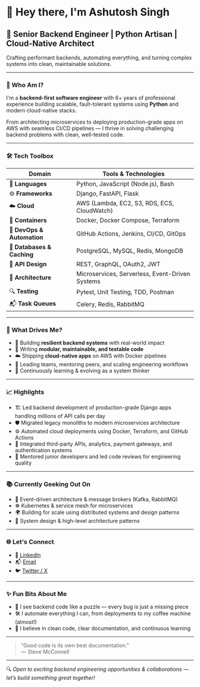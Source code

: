 # 👋 Hey there, I'm Ashutosh Singh

## 🚀 Senior Backend Engineer | Python Artisan | Cloud-Native Architect

Crafting performant backends, automating everything, and turning complex systems into clean, maintainable solutions.

---

### 🧠 Who Am I?

I'm a **backend-first software engineer** with 6+ years of professional experience building scalable, fault-tolerant systems using **Python** and modern cloud-native stacks.

From architecting microservices to deploying production-grade apps on AWS with seamless CI/CD pipelines — I thrive in solving challenging backend problems with clean, well-tested code.

---

### 🛠️ Tech Toolbox

| **Domain** | **Tools & Technologies** |
|------------|--------------------------|
| 🧬 **Languages** | Python, JavaScript (Node.js), Bash |
| ⚙️ **Frameworks** | Django, FastAPI, Flask |
| ☁️ **Cloud** | AWS (Lambda, EC2, S3, RDS, ECS, CloudWatch) |
| 🐳 **Containers** | Docker, Docker Compose, Terraform |
| 🚀 **DevOps & Automation** | GitHub Actions, Jenkins, CI/CD, GitOps |
| 🧵 **Databases & Caching** | PostgreSQL, MySQL, Redis, MongoDB |
| 🔗 **API Design** | REST, GraphQL, OAuth2, JWT |
| 🧩 **Architecture** | Microservices, Serverless, Event-Driven Systems |
| 🔍 **Testing** | Pytest, Unit Testing, TDD, Postman |
| 📬 **Task Queues** | Celery, Redis, RabbitMQ |

---

### 🧭 What Drives Me?

- 🔨 Building **resilient backend systems** with real-world impact
- 🧱 Writing **modular, maintainable, and testable code**
- ☁️ Shipping **cloud-native apps** on AWS with Docker pipelines
- 🚦 Leading teams, mentoring peers, and scaling engineering workflows
- 🧠 Continuously learning & evolving as a system thinker

---

### 📈 Highlights

- 🏗️ Led backend development of production-grade Django apps handling millions of API calls per day
- 🛡️ Migrated legacy monoliths to modern microservices architecture
- ⚙️ Automated cloud deployments using Docker, Terraform, and GitHub Actions
- 🧩 Integrated third-party APIs, analytics, payment gateways, and authentication systems
- 💬 Mentored junior developers and led code reviews for engineering quality

---

### 📚 Currently Geeking Out On

- 🔁 Event-driven architecture & message brokers (Kafka, RabbitMQ)
- ☸️ Kubernetes & service mesh for microservices
- 🌍 Building for scale using distributed systems and design patterns
- 🧠 System design & high-level architecture patterns

---

### 🌐 Let's Connect

- 🔗 [LinkedIn](https://www.linkedin.com/in/ashutoshsingh23/)
- 📬 [Email](mailto:singhashu2306@gmail.com)
- 🐦 [Twitter / X](https://x.com/ashuxml)

---

### ✨ Fun Bits About Me

- 🧩 I see backend code like a puzzle — every bug is just a missing piece
- 🛠️ I automate everything I can, from deployments to my coffee machine (almost!)
- 📖 I believe in clean code, clear documentation, and continuous learning

---

> “Good code is its own best documentation.”  
> — Steve McConnell

---

🔍 *Open to exciting backend engineering opportunities & collaborations — let’s build something great together!*
